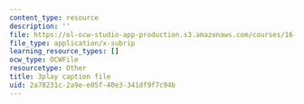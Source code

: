 ```yaml
---
content_type: resource
description: ''
file: https://ol-ocw-studio-app-production.s3.amazonaws.com/courses/16-687-private-pilot-ground-school-january-iap-2019/2a78231c2a9ee05f40e3341df9f7c94b_RSuztJUlgOM.srt
file_type: application/x-subrip
learning_resource_types: []
ocw_type: OCWFile
resourcetype: Other
title: 3play caption file
uid: 2a78231c-2a9e-e05f-40e3-341df9f7c94b
---
```

